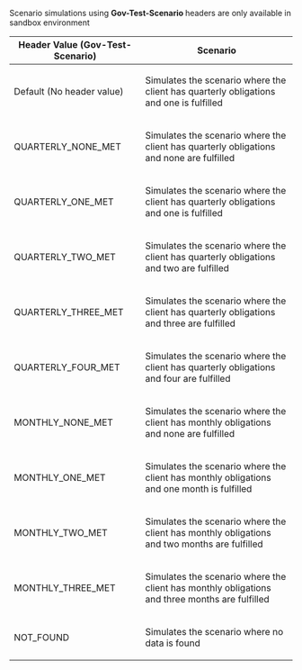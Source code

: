 <p>Scenario simulations using <b> Gov-Test-Scenario </b> headers are only available in sandbox environment</p>
<table>
    <thead>
        <tr>
            <th>Header Value (Gov-Test-Scenario)</th>
            <th>Scenario</th>
        </tr>
    </thead>
    <tbody>
        <tr>
            <td><p>Default (No header value)</p></td>
            <td><p>Simulates the scenario where the client has quarterly obligations and one is fulfilled</p></td>
        </tr>
        <tr>
            <td><p>QUARTERLY_NONE_MET</p></td>
            <td><p>Simulates the scenario where the client has quarterly obligations and none are fulfilled</p></td>
        </tr>
        <tr>
        <tr>
            <td><p>QUARTERLY_ONE_MET</p></td>
            <td><p>Simulates the scenario where the client has quarterly obligations and one is fulfilled</p></td>
        </tr>
        <tr>
            <td><p>QUARTERLY_TWO_MET</p></td>
            <td><p>Simulates the scenario where the client has quarterly obligations and two are fulfilled</p></td>
        </tr>
        <tr>
            <td><p>QUARTERLY_THREE_MET</p></td>
            <td><p>Simulates the scenario where the client has quarterly obligations and three are fulfilled</p></td>
        </tr>
        <tr>
            <td><p>QUARTERLY_FOUR_MET</p></td>
            <td><p>Simulates the scenario where the client has quarterly obligations and four are fulfilled</p></td>
        </tr>        
        <tr>
            <td><p>MONTHLY_NONE_MET</p></td>
            <td><p>Simulates the scenario where the client has monthly obligations and none are fulfilled</p></td>
        </tr>
        <tr>
            <td><p>MONTHLY_ONE_MET</p></td>
            <td><p>Simulates the scenario where the client has monthly obligations and one month is fulfilled</p></td>
        </tr>
        <tr>
            <td><p>MONTHLY_TWO_MET</p></td>
            <td><p>Simulates the scenario where the client has monthly obligations and two months are fulfilled</p></td>
        </tr>
        <tr>
            <td><p>MONTHLY_THREE_MET</p></td>
            <td><p>Simulates the scenario where the client has monthly obligations and three months are fulfilled</p></td>
        </tr>
        <tr>
            <td><p>NOT_FOUND</p></td>
            <td><p>Simulates the scenario where no data is found</p></td>
        </tr>                  
    </tbody>
</table>